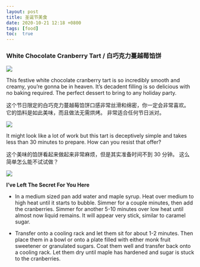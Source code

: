```yaml
---
layout: post
title: 圣诞节美食
date: 2020-10-21 12:18 +0800
tags: [food]
toc:  true
---
```


<!-- Global site tag (gtag.js) - Google Analytics -->
  <script async src="https://www.googletagmanager.com/gtag/js?id=G-TG0XJZG53F"></script>
  <script>
    window.dataLayer = window.dataLayer || [];
    function gtag(){dataLayer.push(arguments);}
    gtag('js', new Date());

    gtag('config', 'G-TG0XJZG53F');
  </script>

### White Chocolate Cranberry Tart / 白巧克力蔓越莓馅饼

![](https://joy3luo.github.io/mathnotes/pics/food/1.jpg)

This festive white chocolate cranberry tart is so incredibly smooth and creamy, you’re gonna be in heaven. It’s decadent filling is so delicious with no baking required. The perfect dessert to bring to any holiday party.

这个节日限定的白巧克力蔓越莓馅饼口感非常丝滑和绵密，你一定会非常喜欢。 它的馅料是如此美味，而且做法无需烘烤。 非常适合任何节日派对。

![](https://joy3luo.github.io/mathnotes/pics/food/2.jpg)

It might look like a lot of work but this tart is deceptively simple and takes less than 30 minutes to prepare. How can you resist that offer?

这个美味的馅饼看起来做起来非常麻烦，但是其实准备时间不到 30 分钟。 这么简单怎么能不试试做？

![](https://joy3luo.github.io/mathnotes/pics/food/3.jpg)

**I’ve Left The Secret For You Here**
* In a medium sized pan add water and maple syrup. Heat over medium to high heat until it starts to bubble. Simmer for a couple minutes, then add the cranberries. Simmer for another 5-10 minutes over low heat until almost now liquid remains. It will appear very stick, similar to caramel sugar.

* Transfer onto a cooling rack and let them sit for about 1-2 minutes. Then place them in a bowl or onto a plate filled with either monk fruit sweetener or granulated sugars. Coat them well and transfer back onto a cooling rack. Let them dry until maple has hardened and sugar is stuck to the cranberries.
